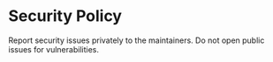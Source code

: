 # Security Policy

Report security issues privately to the maintainers. Do not open public issues for vulnerabilities.

